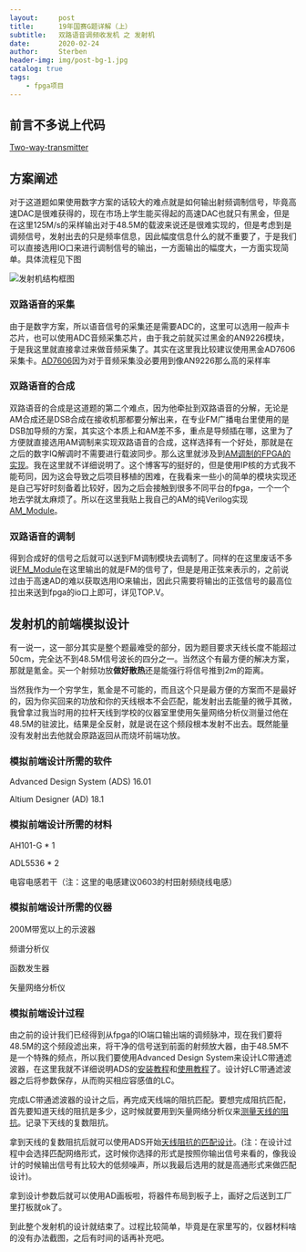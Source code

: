 ```yaml
---
layout:     post
title:      19年国赛G题详解（上）
subtitle:   双路语音调频收发机 之 发射机
date:       2020-02-24
author:     Sterben
header-img: img/post-bg-1.jpg
catalog: true
tags:
    - fpga项目
---
```

## 前言不多说上代码

[Two-way-transmitter](https://github.com/Bestduan/Two-way-transmitter)

## 方案阐述

对于这道题如果使用数字方案的话较大的难点就是如何输出射频调制信号，毕竟高速DAC是很难获得的，现在市场上学生能买得起的高速DAC也就只有黑金，但是在这里125M/s的采样输出对于48.5M的载波来说还是很难实现的，但是考虑到是调频信号，发射出去的只是频率信息，因此幅度信息什么的就不重要了，于是我们可以直接选用IO口来进行调制信号的输出，一方面输出的幅度大，一方面实现简单。具体流程见下图

![发射机结构框图](https://i.loli.net/2020/02/28/Dnm694X3kh1Y2ze.png)

### 双路语音的采集

由于是数字方案，所以语音信号的采集还是需要ADC的，这里可以选用一般声卡芯片，也可以使用ADC音频采集芯片，由于我之前就买过黑金的AN9226模块，于是我这里就直接拿过来做音频采集了。其实在这里我比较建议使用黑金AD7606采集卡。[AD7606](https://item.taobao.com/item.htm?spm=a1z10.5-c-s.w4002-21639808658.27.7945402b2hxZ6X&id=45306015885)因为对于音频采集没必要用到像AN9226那么高的采样率

### 双路语音的合成

双路语音的合成是这道题的第二个难点，因为他牵扯到双路语音的分解，无论是AM合成还是DSB合成在接收机那都要分解出来，在专业FM广播电台里使用的是DSB加导频的方案，其实这个本质上和AM差不多，重点是导频插在哪，这里为了方便就直接选用AM调制来实现双路语音的合成，这样选择有一个好处，那就是在之后的数字IQ解调时不需要进行载波同步。那么这里就涉及到[AM调制的FPGA的实现](https://blog.csdn.net/HOOKNET/article/details/79129451)。我在这里就不详细说明了。这个博客写的挺好的，但是使用IP核的方式我不能苟同，因为这会导致之后项目移植的困难，在我看来一些小的简单的模块实现还是自己写好时刻备着比较好，因为之后会接触到很多不同平台的fpga，一个一个地去学就太麻烦了。所以在这里我贴上我自己的AM的纯Verilog实现[AM_Module](https://github.com/Bestduan/Two-way-transmitter/blob/master/Match_C.srcs/sources_1/new/AM_Module.v)。

### 双路语音的调制

得到合成好的信号之后就可以送到FM调制模块去调制了。同样的在这里废话不多说[FM_Module](https://github.com/Bestduan/Two-way-transmitter/blob/master/Match_C.srcs/sources_1/new/FM_Module.v)在这里输出的就是FM的信号了，但是是用正弦来表示的，之前说过由于高速AD的难以获取选用IO来输出，因此只需要将输出的正弦信号的最高位拉出来送到fpga的io口上即可，详见TOP.V。

## 发射机的前端模拟设计

有一说一，这一部分其实是整个题最难受的部分，因为题目要求天线长度不能超过50cm，完全达不到48.5M信号波长的四分之一。当然这个有最方便的解决方案，那就是氪金。买一个射频功放**做好散热**还是能强行将信号推到2m的距离。

当然我作为一个穷学生，氪金是不可能的，而且这个只是最方便的方案而不是最好的，因为你买回来的功放和你的天线根本不会匹配，能发射出去能量的微乎其微，我曾拿过我当时用的拉杆天线到学校的仪器室里使用矢量网络分析仪测量过他在48.5M的驻波比，结果是全反射，就是说在这个频段根本发射不出去。既然能量没有发射出去他就会原路返回从而烧坏前端功放。

### 模拟前端设计所需的软件

Advanced Design System (ADS) 16.01

Altium Designer (AD) 18.1

### 模拟前端设计所需的材料

AH101-G * 1

ADL5536 * 2

电容电感若干（注：这里的电感建议0603的村田射频绕线电感）

### 模拟前端设计所需的仪器

200M带宽以上的示波器

频谱分析仪

函数发生器

矢量网络分析仪

### 模拟前端设计过程

由之前的设计我们已经得到从fpga的IO端口输出端的调频脉冲，现在我们要将48.5M的这个频段滤出来，将干净的信号送到前面的射频放大器，由于48.5M不是一个特殊的频点，所以我们要使用Advanced Design System来设计LC带通滤波器，在这里我就不详细说明ADS的[安装教程](https://www.jb51.net/softjc/632231.html)和[使用教程](http://www.mweda.com/Agilent/Agilent_384.html)了。设计好LC带通滤波器之后将参数保存，从而购买相应容感值的LC。

完成LC带通滤波器的设计之后，再完成天线端的阻抗匹配。要想完成阻抗匹配，首先要知道天线的阻抗是多少，这时候就要用到矢量网络分析仪来[测量天线的阻抗](http://www.antenna-theory.com/cn/measurements/impedance.php)。记录下天线的复数阻抗。

拿到天线的复数阻抗后就可以使用ADS开始[天线阻抗的匹配设计](https://wenku.baidu.com/view/fa7356282af90242a895e586.html)。(注：在设计过程中会选择匹配网络形式，这时候你选择的形式是按照你输出信号来看的，像我设计的时候输出信号有比较大的低频噪声，所以我最后选用的就是高通形式来做匹配设计)。

拿到设计参数后就可以使用AD画板啦，将器件布局到板子上，画好之后送到工厂里打板就ok了。

到此整个发射机的设计就结束了。过程比较简单，毕竟是在家里写的，仪器材料啥的没有办法截图，之后有时间的话再补充吧。
